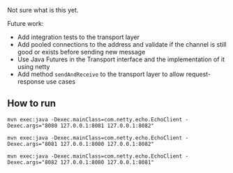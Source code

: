 Not sure what is this yet.

Future work:
 - Add integration tests to the transport layer
 - Add pooled connections to the address and validate if the channel is still good or exists before sending new message
 - Use Java Futures in the Transport interface and the implementation of it using netty
 - Add method `sendAndReceive` to the transport layer to allow request-response use cases

## How to run

```
mvn exec:java -Dexec.mainClass=com.netty.echo.EchoClient -Dexec.args="8080 127.0.0.1:8081 127.0.0.1:8082"
```

```
mvn exec:java -Dexec.mainClass=com.netty.echo.EchoClient -Dexec.args="8081 127.0.0.1:8080 127.0.0.1:8082"
```

```
mvn exec:java -Dexec.mainClass=com.netty.echo.EchoClient -Dexec.args="8082 127.0.0.1:8080 127.0.0.1:8081"
```
